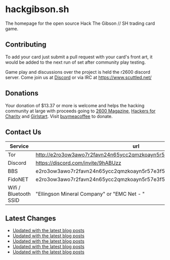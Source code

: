 # hackgibson.sh
The homepage for the open source Hack The Gibson // SH trading card game.


## Contributing

To add your card just submit a pull request with your card's front art, it would be added to the next run of set after community play testing.

Game play and discussions over the project is held the r2600 discord server. Come join us at [Discord](https://discord.com/invite/9hABUzz) or via IRC at https://www.scuttled.net/


## Donations

Your donation of $13.37 or more is welcome and helps the hacking community at large with proceeds going to [2600 Magazine](https://2600.com/), [Hackers for Charity](https://hackersforcharity.org) and [Girlstart](https://girlstart.org).  Visit [buymeacoffee](https://www.buymeacoffee.com/hackgibson.sh) to donate.


## Contact Us

Service | url
-|-
Tor | http://e2ro3ow3awo7r2favn24n65ycc2qmzkoayn5r57e3f56nvjwdcgg32ad.onion
Discord | https://discord.com/invite/9hABUzz
BBS | e2ro3ow3awo7r2favn24n65ycc2qmzkoayn5r57e3f56nvjwdcgg32ad.onion:23
FidoNET | e2ro3ow3awo7r2favn24n65ycc2qmzkoayn5r57e3f56nvjwdcgg32ad.onion:24554
Wifi / Bluetooth SSID | "Ellingson Mineral Company" or "EMC Net - <fidonet address>"

## Latest Changes
<!-- BLOG-POST-LIST:START -->
- [Updated with the latest blog posts](https://github.com/DFW2600/hackgibson.sh/commit/db3d61a28060dbef35e6dd1d5111a29d116f2175)
- [Updated with the latest blog posts](https://github.com/DFW2600/hackgibson.sh/commit/87191ebb5568b74af37e8b30ee1a09e17543de4f)
- [Updated with the latest blog posts](https://github.com/DFW2600/hackgibson.sh/commit/d8e9424d29b17c9b51eec2f749b5ae8dc3f60af4)
- [Updated with the latest blog posts](https://github.com/DFW2600/hackgibson.sh/commit/18ab6dc7fd3ffb26b9031789a72cc6049c7a2523)
- [Updated with the latest blog posts](https://github.com/DFW2600/hackgibson.sh/commit/4562909f8ccdfd521342c5d62e5e525d0d541fff)
<!-- BLOG-POST-LIST:END -->
